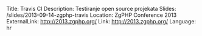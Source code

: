 Title: Travis CI
Description: Testiranje open source projekata
Slides: /slides/2013-09-14-zgphp-travis
Location: ZgPHP Conference 2013
ExternalLink: http://2013.zgphp.org/
Link: http://2013.zgphp.org/
Language: hr
